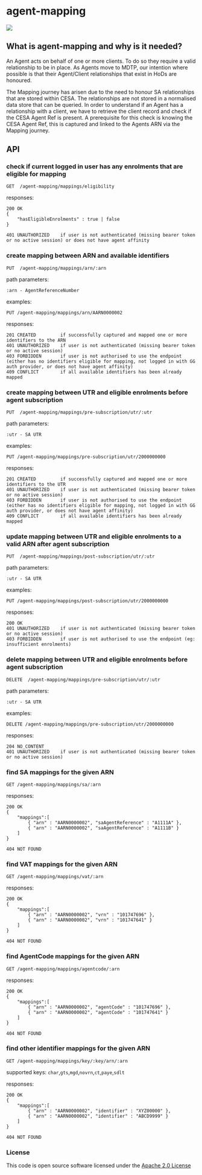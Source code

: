 # agent-mapping

![](https://img.shields.io/github/v/release/hmrc/agent-mapping)

## What is agent-mapping and why is it needed?

An Agent acts on behalf of one or more clients. To do so they require a valid relationship to be in place. 
As Agents move to MDTP, our intention where possible is that their Agent/Client relationships that exist in HoDs are honoured. 

The Mapping journey has arisen due to the need to honour SA relationships that are stored within CESA. 
The relationships are not stored in a normalised data store that can be queried. In order to understand if an Agent has a relationship with a client,
we have to retrieve the client record and check if the CESA Agent Ref is present. 
A prerequisite for this check is knowing the CESA Agent Ref, this is captured and linked to the Agents ARN via the Mapping journey.

## API

### check if current logged in user has any enrolments that are eligible for mapping
    GET  /agent-mapping/mappings/eligibility

responses:

    200 OK
    {
        "hasEligibleEnrolments" : true | false
    }

    401 UNAUTHORIZED    if user is not authenticated (missing bearer token or no active session) or does not have agent affinity

### create mapping between ARN and available identifiers

    PUT  /agent-mapping/mappings/arn/:arn
   
path parameters:   
    
    :arn - AgentReferenceNumber
                   
examples:
    
    PUT /agent-mapping/mappings/arn/AARN0000002
    
responses:

    201 CREATED         if successfully captured and mapped one or more identifiers to the ARN
    401 UNAUTHORIZED    if user is not authenticated (missing bearer token or no active session)
    403 FORBIDDEN       if user is not authorised to use the endpoint (either has no identifiers eligible for mapping, not logged in with GG auth provider, or does not have agent affinity)
    409 CONFLICT        if all available identifiers has been already mapped
    
### create mapping between UTR and eligible enrolments before agent subscription

    PUT  /agent-mapping/mappings/pre-subscription/utr/:utr
   
path parameters:   
    
    :utr - SA UTR
                   
examples:
    
    PUT /agent-mapping/mappings/pre-subscription/utr/2000000000
    
responses:

    201 CREATED         if successfully captured and mapped one or more identifiers to the UTR
    401 UNAUTHORIZED    if user is not authenticated (missing bearer token or no active session)
    403 FORBIDDEN       if user is not authorised to use the endpoint (either has no identifiers eligible for mapping, not logged in with GG auth provider, or does not have agent affinity)
    409 CONFLICT        if all available identifiers has been already mapped    
                   
### update mapping between UTR and eligible enrolments to a valid ARN after agent subscription

    PUT  /agent-mapping/mappings/post-subscription/utr/:utr
   
path parameters:   
    
    :utr - SA UTR
                   
examples:
    
    PUT /agent-mapping/mappings/post-subscription/utr/2000000000
    
responses:

    200 OK
    401 UNAUTHORIZED    if user is not authenticated (missing bearer token or no active session)
    403 FORBIDDEN       if user is not authorised to use the endpoint (eg: insufficient enrolments)

### delete mapping between UTR and eligible enrolments before agent subscription
    
    DELETE  /agent-mapping/mappings/pre-subscription/utr/:utr
    
path parameters:   
    
    :utr - SA UTR
                   
examples:
    
    DELETE /agent-mapping/mappings/pre-subscription/utr/2000000000
    
responses:

    204 NO_CONTENT
    401 UNAUTHORIZED    if user is not authenticated (missing bearer token or no active session)    
                       
### find SA mappings for the given ARN

    GET /agent-mapping/mappings/sa/:arn
    
responses:

    200 OK 
    {
        "mappings":[
            { "arn" : "AARN0000002", "saAgentReference" : "A1111A" },
            { "arn" : "AARN0000002", "saAgentReference" : "A1111B" }
        ]
    }
    
    404 NOT FOUND
    
### find VAT mappings for the given ARN

    GET /agent-mapping/mappings/vat/:arn   
    
responses:

    200 OK 
    {
        "mappings":[
            { "arn" : "AARN0000002", "vrn" : "101747696" },
            { "arn" : "AARN0000002", "vrn" : "101747641" }
        ]
    } 
    
    404 NOT FOUND
    
### find AgentCode mappings for the given ARN

    GET /agent-mapping/mappings/agentcode/:arn   
    
responses:

    200 OK 
    {
        "mappings":[
            { "arn" : "AARN0000002", "agentCode" : "101747696" },
            { "arn" : "AARN0000002", "agentCode" : "101747641" }
        ]
    } 
    
    404 NOT FOUND


### find other identifier mappings for the given ARN

    GET /agent-mapping/mappings/key/:key/arn/:arn  
    
supported keys: `char`,`gts`,`mgd`,`novrn`,`ct`,`paye`,`sdlt`
    
responses:

    200 OK 
    {
        "mappings":[
            { "arn" : "AARN0000002", "identifier" : "XYZ00000" },
            { "arn" : "AARN0000002", "identifier" : "ABCD9999" }
        ]
    } 
    
    404 NOT FOUND 
    

### License

This code is open source software licensed under the [Apache 2.0 License]("http://www.apache.org/licenses/LICENSE-2.0.html")
